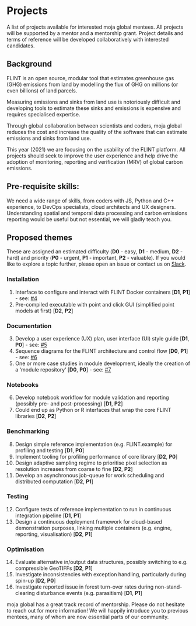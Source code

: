 # Projects

A list of projects available for interested moja global mentees. All projects will be supported by a mentor and a mentorship grant. Project details and terms of reference will be developed collaboratively with interested candidates.

## Background

FLINT is an open source, modular tool that estimates greenhouse gas (GHG) emissions from land by modelling the flux of GHG on millions (or even billions) of land parcels.

Measuring emissions and sinks from land use is notoriously difficult and developing tools to estimate these sinks and emissions is expensive and requires specialised expertise.

Through global collaboration between scientists and coders, moja global reduces the cost and increase the quality of the software that can estimate emissions and sinks from land use.

This year (2021) we are focusing on the usability of the FLINT platform. All projects should seek to improve the user experience and help drive the adoption of monitoring, reporting and verification (MRV) of global carbon emissions.

## Pre-requisite skills:

We need a wide range of skills, from coders with JS, Python and C++ experience, to DevOps specialists, cloud architects and UX designers. Understanding spatial and temporal data processing and carbon emissions reporting would be useful but not essential, we will gladly teach you.

## Proposed themes

These are assigned an estimated difficulty (**D0** - easy, **D1** - medium, **D2** - hard) and priority (**P0** - urgent, **P1** - important, **P2** - valuable). If you would like to explore a topic further, please open an issue or contact us on [Slack](https://mojaglobal.slack.com).

### Installation
1. Interface to configure and interact with FLINT Docker containers [**D1**, **P1**] - see: [#4](https://github.com/moja-global/Google_Summer_of_Code/issues/4)
2. Pre-compiled executable with point and click GUI (simplified point models at first) [**D2**, **P2**]

### Documentation
3. Develop a user experience (UX) plan, user interface (UI) style guide [**D1**, **P0**] - see: [#5](https://github.com/moja-global/Google_Summer_of_Code/issues/5)
4. Sequence diagrams for the FLINT architecture and control flow [**D0**, **P1**] - see: [#6](https://github.com/moja-global/Google_Summer_of_Code/issues/6)
5. One or more case studies in module development, ideally the creation of a ‘module repository’ [**D0**, **P0**] - see: [#7](https://github.com/moja-global/Google_Summer_of_Code/issues/7)

### Notebooks
6. Develop notebook workflow for module validation and reporting (possibly pre- and post-processing) [**D1**, **P2**]
7. Could end up as Python or R interfaces that wrap the core FLINT libraries [**D2**, **P2**]

### Benchmarking
8. Design simple reference implementation (e.g. FLINT.example) for profiling and testing [**D1**, **P0**]
9. Implement tooling for profiling performance of core library [**D2**, **P0**]
10. Design adaptive sampling regime to prioritise pixel selection as resolution increases from coarse to fine [**D2**, **P2**]
11. Develop an asynchronous job-queue for work scheduling and distributed computation [**D2**, **P1**]

### Testing
12. Configure tests of reference implementation to run in continuous integration pipeline [**D1**, **P1**]
13. Design a continuous deployment framework for cloud-based demonstration purposes, linking multiple containers (e.g. engine, reporting, visualisation) [**D2**, **P1**]

### Optimisation
14. Evaluate alternative in/output data structures, possibly switching to e.g. compressible GeoTIFFs [**D2**, **P1**]
15. Investigate inconsistencies with exception handling, particularly during spin-up [**D2**, **P0**]
16. Investigate reported issue in forest turn-over rates during non-stand-clearing disturbance events (e.g. parasitism) [**D1**, **P1**]

moja global has a great track record of mentorship. Please do not hesitate to reach out for more information! We will happily introduce you to previous mentees, many of whom are now essential parts of our community.
